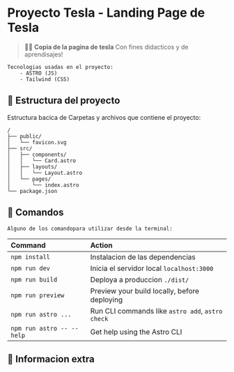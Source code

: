 # Proyecto Tesla - Landing Page de Tesla


> 🧑‍🚀 **Copia de la pagina de tesla** Con fines didacticos y de aprendisajes!

    Tecnologias usadas en el proyecto:
        - ASTRO (JS)
        - Tailwind (CSS)


## 🚀 Estructura del proyecto

Estructura bacica de Carpetas y archivos que contiene el proyecto:

```
/
├── public/
│   └── favicon.svg
├── src/
│   ├── components/
│   │   └── Card.astro
│   ├── layouts/
│   │   └── Layout.astro
│   └── pages/
│       └── index.astro
└── package.json
```



## 🧞 Comandos

    Alguno de los comandopara utilizar desde la terminal:

| Command                   | Action                                           |
| :------------------------ | :----------------------------------------------- |
| `npm install`             | Instalacion de las dependencias                  |
| `npm run dev`             | Inicia el servidor local `localhost:3000`        |
| `npm run build`           | Deploya a produccion `./dist/`                   |
| `npm run preview`         | Preview your build locally, before deploying     |
| `npm run astro ...`       | Run CLI commands like `astro add`, `astro check` |
| `npm run astro -- --help` | Get help using the Astro CLI                     |

## 👀 Informacion extra


